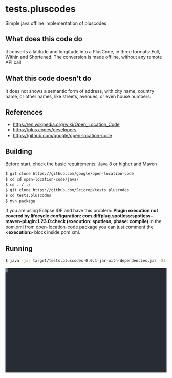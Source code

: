 # tests.pluscodes
Simple java offline implementation of pluscodes

## What does this code do
It converts a latitude and longitude into a PlusCode, in three formats: Full, Within and Shortened. The conversion is made offline, without any remote API call.

## What this code doesn't do
It does not shows a semantic form of address, with city name, country name, or other names, like streets, avenues, or even house numbers.

## References

- https://en.wikipedia.org/wiki/Open_Location_Code
- https://plus.codes/developers
- https://github.com/google/open-location-code

## Building

Before start, check the basic requirements: Java 8 or higher and Maven

```sh
$ git clone https://github.com/google/open-location-code
$ cd cd open-location-code/java/
$ cd ../../
$ git clone https://github.com/Scicrop/tests.pluscodes
$ cd tests.pluscodes
$ mvn package
```
If you are using Eclipse IDE and have this problem: **Plugin execution not covered by lifecycle configuration: com.diffplug.spotless:spotless-maven-plugin:1.23.0:check (execution: spotless, phase: compile)** in the pom.xml from open-location-code package you can just comment the **\<execution>** block inside pom.xml.

## Running

```sh
$ java -jar target/tests.pluscodes-0.0.1-jar-with-dependencies.jar -23.982528 -46.916556
```
![Live CLI](./demo.svg)
